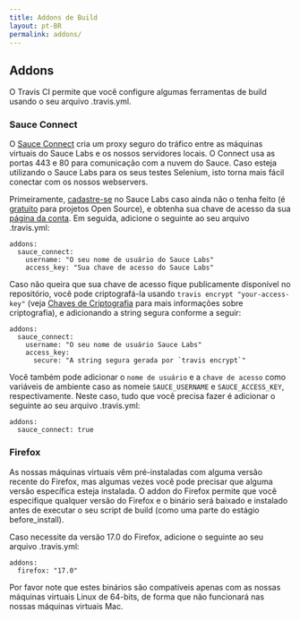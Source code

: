 ```yaml
---
title: Addons de Build
layout: pt-BR
permalink: addons/
---
```


<div id="toc"></div>

## Addons

O Travis CI permite que você configure algumas ferramentas de build usando o seu arquivo .travis.yml.

### Sauce Connect

O [Sauce Connect][sauce-connect] cria um proxy seguro do tráfico entre as máquinas virtuais do Sauce Labs e os nossos servidores locais. O Connect usa as portas 443 e 80 para comunicação com a nuvem do Sauce. Caso esteja utilizando o Sauce Labs para os seus testes Selenium, isto torna mais fácil conectar com os nossos webservers.

[sauce-connect]: https://saucelabs.com/connect

Primeiramente, [cadastre-se][sauce-sign-up] no Sauce Labs caso ainda não o tenha feito (é [gratuito][open-sauce] para projetos Open Source), e obtenha sua chave de acesso da sua [página da conta][sauce-account]. Em seguida, adicione o seguinte ao seu arquivo .travis.yml:

    addons:
      sauce_connect:
        username: "O seu nome de usuário do Sauce Labs"
        access_key: "Sua chave de acesso do Sauce Labs"

[sauce-sign-up]: https://saucelabs.com/signup/plan/free
[sauce-account]: https://saucelabs.com/account
[open-sauce]: https://saucelabs.com/signup/plan/OSS

Caso não queira que sua chave de acesso fique publicamente disponível no repositório, você pode criptografá-la usando `travis encrypt "your-access-key"` (veja [Chaves de Criptografia][encryption-keys] para mais informações sobre criptografia), e adicionando a string segura conforme a seguir:

    addons:
      sauce_connect:
        username: "O seu nome de usuário Sauce Labs"
        access_key:
          secure: "A string segura gerada por `travis encrypt`"

Você também pode adicionar o `nome de usuário` e a `chave de acesso` como variáveis de ambiente caso as nomeie `SAUCE_USERNAME` e `SAUCE_ACCESS_KEY`, respectivamente. Neste caso, tudo que você precisa fazer é adicionar o seguinte ao seu arquivo .travis.yml:

    addons:
      sauce_connect: true

[encryption-keys]: http://docs.travis-ci.com/pt-BR/user/encryption-keys/

### Firefox

As nossas máquinas virtuais vêm pré-instaladas com alguma versão recente do Firefox, mas algumas vezes você pode precisar que alguma versão específica esteja instalada. O addon do Firefox permite que você especifique qualquer versão do Firefox e o binário será baixado e instalado antes de executar o seu script de build (como uma parte do estágio before_install).

Caso necessite da versão 17.0 do Firefox, adicione o seguinte ao seu arquivo .travis.yml:

    addons:
      firefox: "17.0"

Por favor note que estes binários são compatíveis apenas com as nossas máquinas virtuais Linux de 64-bits, de forma que não funcionará nas nossas máquinas virtuais Mac.
